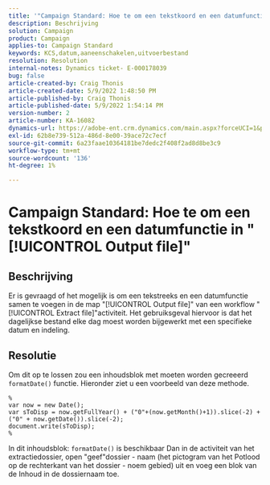 ```yaml
---
title: '"Campaign Standard: Hoe te om een tekstkoord en een datumfunctie in "[!UICONTROL Output file]"'
description: Beschrijving
solution: Campaign
product: Campaign
applies-to: Campaign Standard
keywords: KCS,datum,aaneenschakelen,uitvoerbestand
resolution: Resolution
internal-notes: Dynamics ticket- E-000178039
bug: false
article-created-by: Craig Thonis
article-created-date: 5/9/2022 1:48:50 PM
article-published-by: Craig Thonis
article-published-date: 5/9/2022 1:54:14 PM
version-number: 2
article-number: KA-16082
dynamics-url: https://adobe-ent.crm.dynamics.com/main.aspx?forceUCI=1&pagetype=entityrecord&etn=knowledgearticle&id=abd60abc-9ecf-ec11-a7b5-00224809c196
exl-id: 62b8e739-512a-486d-8e00-39ace72c7ecf
source-git-commit: 6a23faae10364181be7dedc2f408f2ad8d8be3c9
workflow-type: tm+mt
source-wordcount: '136'
ht-degree: 1%

---
```


# Campaign Standard: Hoe te om een tekstkoord en een datumfunctie in &quot;[!UICONTROL Output file]&quot;

## Beschrijving


Er is gevraagd of het mogelijk is om een tekstreeks en een datumfunctie samen te voegen in de map &quot;[!UICONTROL Output file]&quot; van een workflow &quot;[!UICONTROL Extract file]&quot;activiteit. Het gebruiksgeval hiervoor is dat het dagelijkse bestand elke dag moest worden bijgewerkt met een specifieke datum en indeling.


## Resolutie


Om dit op te lossen zou een inhoudsblok met moeten worden gecreeerd `formatDate()` functie. Hieronder ziet u een voorbeeld van deze methode.

```
%
var now = new Date();
var sToDisp = now.getFullYear() + ("0"+(now.getMonth()+1)).slice(-2) + ("0" + now.getDate()).slice(-2);
document.write(sToDisp);
%
```

In dit inhoudsblok: `formatDate()` is beschikbaar Dan in de activiteit van het extractiedossier, open &quot;geef&quot;dossier - naam (het pictogram van het Potlood op de rechterkant van het dossier - noem gebied) uit en voeg een blok van de Inhoud in de dossiernaam toe.
